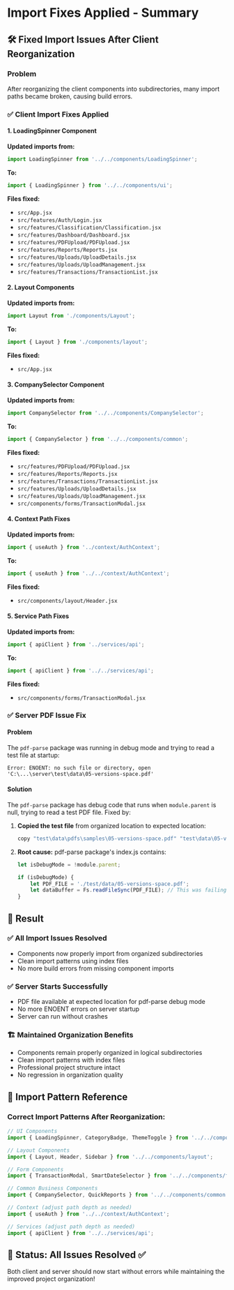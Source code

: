 # Import Fixes Applied - Summary

## 🛠️ Fixed Import Issues After Client Reorganization

### Problem
After reorganizing the client components into subdirectories, many import paths became broken, causing build errors.

### ✅ Client Import Fixes Applied

#### 1. LoadingSpinner Component
**Updated imports from:**
```javascript
import LoadingSpinner from '../../components/LoadingSpinner';
```
**To:**
```javascript
import { LoadingSpinner } from '../../components/ui';
```

**Files fixed:**
- `src/App.jsx`
- `src/features/Auth/Login.jsx`
- `src/features/Classification/Classification.jsx`
- `src/features/Dashboard/Dashboard.jsx`
- `src/features/PDFUpload/PDFUpload.jsx`
- `src/features/Reports/Reports.jsx`
- `src/features/Uploads/UploadDetails.jsx`
- `src/features/Uploads/UploadManagement.jsx`
- `src/features/Transactions/TransactionList.jsx`

#### 2. Layout Components
**Updated imports from:**
```javascript
import Layout from './components/Layout';
```
**To:**
```javascript
import { Layout } from './components/layout';
```

**Files fixed:**
- `src/App.jsx`

#### 3. CompanySelector Component
**Updated imports from:**
```javascript
import CompanySelector from '../../components/CompanySelector';
```
**To:**
```javascript
import { CompanySelector } from '../../components/common';
```

**Files fixed:**
- `src/features/PDFUpload/PDFUpload.jsx`
- `src/features/Reports/Reports.jsx`
- `src/features/Transactions/TransactionList.jsx`
- `src/features/Uploads/UploadDetails.jsx`
- `src/features/Uploads/UploadManagement.jsx`
- `src/components/forms/TransactionModal.jsx`

#### 4. Context Path Fixes
**Updated imports from:**
```javascript
import { useAuth } from '../context/AuthContext';
```
**To:**
```javascript
import { useAuth } from '../../context/AuthContext';
```

**Files fixed:**
- `src/components/layout/Header.jsx`

#### 5. Service Path Fixes
**Updated imports from:**
```javascript
import { apiClient } from '../services/api';
```
**To:**
```javascript
import { apiClient } from '../../services/api';
```

**Files fixed:**
- `src/components/forms/TransactionModal.jsx`

### ✅ Server PDF Issue Fix

#### Problem
The `pdf-parse` package was running in debug mode and trying to read a test file at startup:
```
Error: ENOENT: no such file or directory, open 'C:\...\server\test\data\05-versions-space.pdf'
```

#### Solution
The `pdf-parse` package has debug code that runs when `module.parent` is null, trying to read a test PDF file. Fixed by:

1. **Copied the test file** from organized location to expected location:
   ```bash
   copy "test\data\pdfs\samples\05-versions-space.pdf" "test\data\05-versions-space.pdf"
   ```

2. **Root cause:** pdf-parse package's index.js contains:
   ```javascript
   let isDebugMode = !module.parent; 
   
   if (isDebugMode) {
       let PDF_FILE = './test/data/05-versions-space.pdf';
       let dataBuffer = Fs.readFileSync(PDF_FILE); // This was failing
   }
   ```

## 🎯 Result

### ✅ All Import Issues Resolved
- Components now properly import from organized subdirectories
- Clean import patterns using index files
- No more build errors from missing component imports

### ✅ Server Starts Successfully  
- PDF file available at expected location for pdf-parse debug mode
- No more ENOENT errors on server startup
- Server can run without crashes

### 🏗️ Maintained Organization Benefits
- Components remain properly organized in logical subdirectories
- Clean import patterns with index files
- Professional project structure intact
- No regression in organization quality

## 📝 Import Pattern Reference

### Correct Import Patterns After Reorganization:
```javascript
// UI Components
import { LoadingSpinner, CategoryBadge, ThemeToggle } from '../../components/ui';

// Layout Components  
import { Layout, Header, Sidebar } from '../../components/layout';

// Form Components
import { TransactionModal, SmartDateSelector } from '../../components/forms';

// Common Business Components
import { CompanySelector, QuickReports } from '../../components/common';

// Context (adjust path depth as needed)
import { useAuth } from '../../context/AuthContext';

// Services (adjust path depth as needed)
import { apiClient } from '../../services/api';
```

## 🚀 Status: All Issues Resolved ✅

Both client and server should now start without errors while maintaining the improved project organization!
